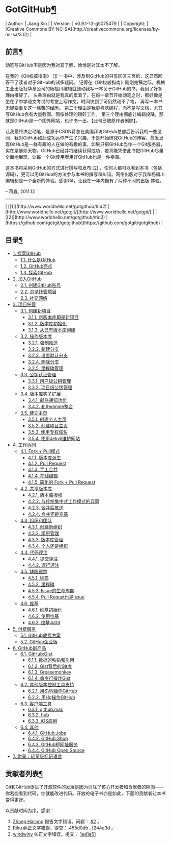 # GotGitHub[¶](http://www.worldhello.net/gotgithub/#gotgithub "永久链接至标题")

<colgroup><col> <col></colgroup>
| Author: | Jiang Xin |
| Version: | v0.9.1-13-g5075479 |
| Copyright: | [Creative Commons BY-NC-SA](http://creativecommons.org/licenses/by-nc-sa/3.0/) |

<div>

## 前言[¶](http://www.worldhello.net/gotgithub/#id1 "永久链接至标题")

动笔写GitHub不是因为我对其了解，恰恰是对其太不了解。

在我的《Git权威指南》 [[1]](http://www.worldhello.net/gotgithub/#id4) 一书中，涉及到GitHub的只有区区三页纸，这显然回答不了读者对于GitHub的诸多疑问。 记得在《Git权威指南》刚刚完稿之际，机械工业出版社华章公司的杨福川编辑就鼓动我写一本关于GitHub的书，我用了好多理由推辞了。 头条理由就是我真的累着了。在每一章节开始动笔之时，都好像是坐在了中学语文考试的考堂上写作文，时间快到了可仍然动不了笔， 再写一本书无疑要重复这一痛苦的经历。 第二个理由是我更喜欢编程，而不是写文档，尤其写GitHub会有大量截图、图像处理的琐碎工作。 第三个理由彻底让编辑投降，那就是GitHub是一个国外网站，也许书一出，【此句已被原作者删除】。

让我最终决定动笔，是源于CSDN蒋总在美国拜访GitHub总部后告诉我的一些见闻，我对GitHub如此成功运作产生了兴趣，于是开始研究GitHub的博客，愈发发现GitHub是一群有趣的人在做的有趣的事，如果只把GitHub当作一个Git服务器，实在是暴殄天物。GitHub已经并将继续获得成功，若真能凭借此书把GitHub尽量全面地展现，让每一个Git使用者用好GitHub也是一件幸事。

这本书将采用GitHub的方式进行撰写和发布 [[2]](http://www.worldhello.net/gotgithub/#id5) ，任何人都可以看到本书（包括源码），更可以用GitHub的方法参与本书的撰写和纠错。网络出版对于我和杨福川编辑都是一个全新的体验。感谢Git，让我在一年内拥有了两种不同的出版
体验。
> 
– 蒋鑫, 2011.12

* * *

<colgroup><col><col></colgroup>
| [[1]](http://www.worldhello.net/gotgithub/#id2) | [http://www.worldhello.net/gotgit/](http://www.worldhello.net/gotgit/) |

<colgroup><col><col></colgroup>
| [[2]](http://www.worldhello.net/gotgithub/#id3) | [https://github.com/gotgit/gotgithub](https://github.com/gotgit/gotgithub) |

</div>



## 目录[¶](http://www.worldhello.net/gotgithub/#id6 "永久链接至标题")



*   [1\. 探索GitHub](http://www.worldhello.net/gotgithub/01-explore-github/index.html)
    *   [1.1\. 什么是GitHub](http://www.worldhello.net/gotgithub/01-explore-github/010-what-is-github.html)
    *   [1.2\. GitHub亮点](http://www.worldhello.net/gotgithub/01-explore-github/020-github-hightlights.html)
    *   [1.3\. 探索GitHub](http://www.worldhello.net/gotgithub/01-explore-github/030-explore-github.html)
*   [2\. 加入GitHub](http://www.worldhello.net/gotgithub/02-join-github/index.html)
    *   [2.1\. 创建GitHub账号](http://www.worldhello.net/gotgithub/02-join-github/010-account-setup.html)
    *   [2.2\. 浏览托管项目](http://www.worldhello.net/gotgithub/02-join-github/020-browse-repo.html)
    *   [2.3\. 社交网络](http://www.worldhello.net/gotgithub/02-join-github/030-be-social.html)
*   [3\. 项目托管](http://www.worldhello.net/gotgithub/03-project-hosting/index.html)
    *   [3.1\. 创建新项目](http://www.worldhello.net/gotgithub/03-project-hosting/010-new-project.html)
        *   [3.1.1\. 新版本库即是新项目](http://www.worldhello.net/gotgithub/03-project-hosting/010-new-project.html#new-repo)
        *   [3.1.2\. 版本库初始化](http://www.worldhello.net/gotgithub/03-project-hosting/010-new-project.html#init-by-clone)
        *   [3.1.3\. 从已有版本库创建](http://www.worldhello.net/gotgithub/03-project-hosting/010-new-project.html#init-by-push)
    *   [3.2\. 操作版本库](http://www.worldhello.net/gotgithub/03-project-hosting/020-repo-operation.html)
        *   [3.2.1\. 强制推送](http://www.worldhello.net/gotgithub/03-project-hosting/020-repo-operation.html#noff-push)
        *   [3.2.2\. 新建分支](http://www.worldhello.net/gotgithub/03-project-hosting/020-repo-operation.html#new-branch)
        *   [3.2.3\. 设置默认分支](http://www.worldhello.net/gotgithub/03-project-hosting/020-repo-operation.html#default-branch)
        *   [3.2.4\. 删除分支](http://www.worldhello.net/gotgithub/03-project-hosting/020-repo-operation.html#del-branch)
        *   [3.2.5\. 里程碑管理](http://www.worldhello.net/gotgithub/03-project-hosting/020-repo-operation.html#git-tags)
    *   [3.3\. 公钥认证管理](http://www.worldhello.net/gotgithub/03-project-hosting/030-repo-authz.html)
        *   [3.3.1\. 用户级公钥管理](http://www.worldhello.net/gotgithub/03-project-hosting/030-repo-authz.html#pubkeys)
        *   [3.3.2\. 项目级公钥管理](http://www.worldhello.net/gotgithub/03-project-hosting/030-repo-authz.html#deploy-keys)
    *   [3.4\. 版本库钩子扩展](http://www.worldhello.net/gotgithub/03-project-hosting/040-repo-hooks.html)
        *   [3.4.1\. 邮件通知功能](http://www.worldhello.net/gotgithub/03-project-hosting/040-repo-hooks.html#mail-notify-hook)
        *   [3.4.2\. 和Redmine整合](http://www.worldhello.net/gotgithub/03-project-hosting/040-repo-hooks.html#redmine)
    *   [3.5\. 建立主页](http://www.worldhello.net/gotgithub/03-project-hosting/050-homepage.html)
        *   [3.5.1\. 创建个人主页](http://www.worldhello.net/gotgithub/03-project-hosting/050-homepage.html#user-homepage)
        *   [3.5.2\. 创建项目主页](http://www.worldhello.net/gotgithub/03-project-hosting/050-homepage.html#project-homepage)
        *   [3.5.3\. 使用专有域名](http://www.worldhello.net/gotgithub/03-project-hosting/050-homepage.html#dedicate-domain)
        *   [3.5.4\. 使用Jekyll维护网站](http://www.worldhello.net/gotgithub/03-project-hosting/050-homepage.html#jekyll)
*   [4\. 工作协同](http://www.worldhello.net/gotgithub/04-work-with-others/index.html)
    *   [4.1\. Fork + Pull模式](http://www.worldhello.net/gotgithub/04-work-with-others/010-fork-and-pull.html)
        *   [4.1.1\. 版本库派生](http://www.worldhello.net/gotgithub/04-work-with-others/010-fork-and-pull.html#fork)
        *   [4.1.2\. Pull Request](http://www.worldhello.net/gotgithub/04-work-with-others/010-fork-and-pull.html#pull-request)
        *   [4.1.3\. 手工合并](http://www.worldhello.net/gotgithub/04-work-with-others/010-fork-and-pull.html#merge-by-hands)
        *   [4.1.4\. 在线编辑](http://www.worldhello.net/gotgithub/04-work-with-others/010-fork-and-pull.html#online-edit)
        *   [4.1.5\. 简化的 Fork + Pull Request](http://www.worldhello.net/gotgithub/04-work-with-others/010-fork-and-pull.html#fork-pull-request)
    *   [4.2\. 共享版本库](http://www.worldhello.net/gotgithub/04-work-with-others/020-shared-repo.html)
        *   [4.2.1\. 版本库授权](http://www.worldhello.net/gotgithub/04-work-with-others/020-shared-repo.html#collaborators)
        *   [4.2.2\. 与传统集中式工作模式的异同](http://www.worldhello.net/gotgithub/04-work-with-others/020-shared-repo.html#central-model)
        *   [4.2.3\. 合并后推送](http://www.worldhello.net/gotgithub/04-work-with-others/020-shared-repo.html#merge-and-push)
        *   [4.2.4\. 合并还是变基](http://www.worldhello.net/gotgithub/04-work-with-others/020-shared-repo.html#rebase-and-push)
    *   [4.3\. 组织和团队](http://www.worldhello.net/gotgithub/04-work-with-others/030-organization.html)
        *   [4.3.1\. 创建新组织](http://www.worldhello.net/gotgithub/04-work-with-others/030-organization.html#new-org)
        *   [4.3.2\. 组织管理](http://www.worldhello.net/gotgithub/04-work-with-others/030-organization.html#org-settings)
        *   [4.3.3\. 版本库管理](http://www.worldhello.net/gotgithub/04-work-with-others/030-organization.html#org-repo-mgmt)
        *   [4.3.4\. 个人还是组织](http://www.worldhello.net/gotgithub/04-work-with-others/030-organization.html#pros-of-org)
    *   [4.4\. 代码评注](http://www.worldhello.net/gotgithub/04-work-with-others/040-code-review.html)
        *   [4.4.1\. 提交评注](http://www.worldhello.net/gotgithub/04-work-with-others/040-code-review.html#commit-comments)
        *   [4.4.2\. 逐行评注](http://www.worldhello.net/gotgithub/04-work-with-others/040-code-review.html#line-comments)
    *   [4.5\. 缺陷跟踪](http://www.worldhello.net/gotgithub/04-work-with-others/050-issue.html)
        *   [4.5.1\. 标签](http://www.worldhello.net/gotgithub/04-work-with-others/050-issue.html#labels)
        *   [4.5.2\. 里程碑](http://www.worldhello.net/gotgithub/04-work-with-others/050-issue.html#milestone)
        *   [4.5.3\. Issue的生命周期](http://www.worldhello.net/gotgithub/04-work-with-others/050-issue.html#issue)
        *   [4.5.4\. Pull Requst也是Issue](http://www.worldhello.net/gotgithub/04-work-with-others/050-issue.html#pull-requstissue)
    *   [4.6\. 维基](http://www.worldhello.net/gotgithub/04-work-with-others/060-wiki.html)
        *   [4.6.1\. 维基初始化](http://www.worldhello.net/gotgithub/04-work-with-others/060-wiki.html#wiki-init)
        *   [4.6.2\. 使用维基](http://www.worldhello.net/gotgithub/04-work-with-others/060-wiki.html#use-wiki)
        *   [4.6.3\. 维基与Git](http://www.worldhello.net/gotgithub/04-work-with-others/060-wiki.html#git)
*   [5\. 付费服务](http://www.worldhello.net/gotgithub/05-commercial-github/index.html)
    *   [5.1\. GitHub收费方案](http://www.worldhello.net/gotgithub/05-commercial-github/non-free-plans.html)
    *   [5.2\. GitHub企业版](http://www.worldhello.net/gotgithub/05-commercial-github/github-enterprise.html)
*   [6\. GitHub副产品](http://www.worldhello.net/gotgithub/06-side-projects/index.html)
    *   [6.1\. GitHub:Gist](http://www.worldhello.net/gotgithub/06-side-projects/gist.html)
        *   [6.1.1\. 数据的粘贴和引用](http://www.worldhello.net/gotgithub/06-side-projects/gist.html#paste)
        *   [6.1.2\. Gist背后的Git库](http://www.worldhello.net/gotgithub/06-side-projects/gist.html#gistgit)
        *   [6.1.3\. Greasemonkey](http://www.worldhello.net/gotgithub/06-side-projects/gist.html#greasemonkey)
        *   [6.1.4\. 命令行操作Gist](http://www.worldhello.net/gotgithub/06-side-projects/gist.html#gist-cli)
    *   [6.2\. 其他版本控制工具支持](http://www.worldhello.net/gotgithub/06-side-projects/other-scm.html)
        *   [6.2.1\. 用SVN操作GitHub](http://www.worldhello.net/gotgithub/06-side-projects/svn.html)
        *   [6.2.2\. 用Hg操作GitHub](http://www.worldhello.net/gotgithub/06-side-projects/hg-git.html)
    *   [6.3\. 客户端工具](http://www.worldhello.net/gotgithub/06-side-projects/tools.html)
        *   [6.3.1\. github:mac](http://www.worldhello.net/gotgithub/06-side-projects/github-mac.html)
        *   [6.3.2\. hub](http://www.worldhello.net/gotgithub/06-side-projects/hub.html)
        *   [6.3.3\. iOS应用](http://www.worldhello.net/gotgithub/06-side-projects/ios.html)
    *   [6.4\. 其他](http://www.worldhello.net/gotgithub/06-side-projects/others.html)
        *   [6.4.1\. GitHub:Jobs](http://www.worldhello.net/gotgithub/06-side-projects/jobs.html)
        *   [6.4.2\. GitHub:Shop](http://www.worldhello.net/gotgithub/06-side-projects/shop.html)
        *   [6.4.3\. GitHub短网址服务](http://www.worldhello.net/gotgithub/06-side-projects/short-url.html)
        *   [6.4.4\. GitHub Open Source](http://www.worldhello.net/gotgithub/06-side-projects/opensource.html)
*   [7\. 附录：轻量级标记语言](http://www.worldhello.net/gotgithub/appendix/markups.html)

</div>

</div>

<div>

## 贡献者列表[¶](http://www.worldhello.net/gotgithub/#id7 "永久链接至标题")

Git和GitHub促进了开源软件的发展是因为消除了核心开发者和贡献者的隔阂——你若能看到代码，你就能改进代码。开放的电子书亦是如此，下面的贡献者让本书变得更好。

以贡献时间为序，感谢：

1.  [Zhang Hailong](https://github.com/zhhailon) 报告文字错误。问题： [#2](https://github.com/gotgit/gotgithub/issues/2) 。
2.  [Riku](https://github.com/riku) 纠正文字错误。提交： [455d0db](https://github.com/gotgit/gotgithub/commit/455d0db) , [f244e3d](https://github.com/gotgit/gotgithub/commit/f244e3d) 。
3.  [windwiny](https://github.com/windwiny) 纠正文字错误。提交： [1ed1a51](https://github.com/gotgit/gotgithub/commit/1ed1a51)

</div>

</div>

</div>

</div>

</div>

</div>

</div>

</div>

</div>